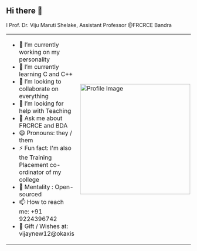 ## Hi there 👋


 I Prof. Dr. Viju Maruti Shelake, Assistant Professor @FRCRCE Bandra

<table>
  <tr>
    <td>
      <ul>
        <li>🔭 I’m currently working on my personality</li>
        <li>🌱 I’m currently learning C and C++</li>
        <li>👯 I’m looking to collaborate on everything</li>
        <li>🤔 I’m looking for help with Teaching</li>
        <li>💬 Ask me about FRCRCE and BDA</li>
        <li>😄 Pronouns: they / them</li>
        <li>⚡ Fun fact: I'm also the Training Placement co-ordinator of my college</li>
        <li>🧠 Mentality : Open-sourced</li>
        <li>📫 How to reach me: +91 9224396742</li>
        <li>🎁 Gift / Wishes at: vijaynew12@okaxis </li>
      </ul>
    </td>
    <td>
      <img src="https://github.com/user-attachments/assets/285f5e7f-19a7-4e71-b7bb-8c1564475c63" alt="Profile Image" width="300" />
    </td>
  </tr>
</table>
